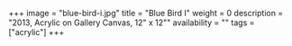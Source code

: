 +++
image = "blue-bird-i.jpg"
title = "Blue Bird I"
weight = 0
description = "2013, Acrylic on Gallery Canvas, 12\" x 12\""
availability = ""
tags = ["acrylic"]
+++
